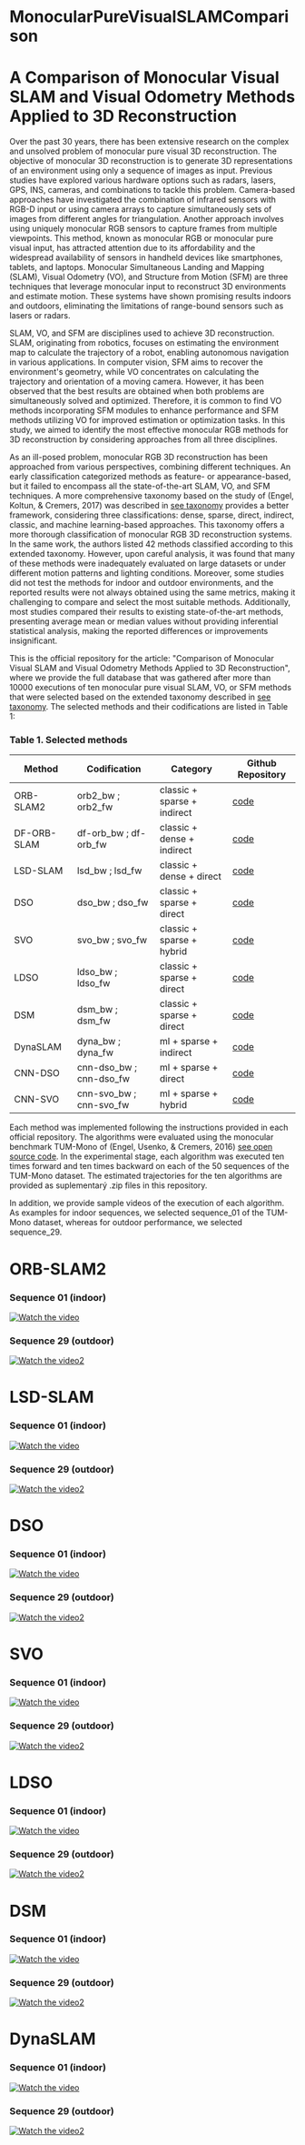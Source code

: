 # MonocularPureVisualSLAMComparison
# A Comparison of Monocular Visual SLAM and Visual Odometry Methods Applied to 3D Reconstruction
Over the past 30 years, there has been extensive research on the complex and unsolved problem of monocular pure visual 3D reconstruction. The objective of monocular 3D reconstruction is to generate 3D representations of an environment using only a sequence of images as input. Previous studies have explored various hardware options such as radars, lasers, GPS, INS, cameras, and combinations to tackle this problem. Camera-based approaches have investigated the combination of infrared sensors with RGB-D input or using camera arrays to capture simultaneously sets of images from different angles for triangulation. Another approach involves using uniquely monocular RGB sensors to capture frames from multiple viewpoints. This method, known as monocular RGB or monocular pure visual input, has attracted attention due to its affordability and the widespread availability of sensors in handheld devices like smartphones, tablets, and laptops. Monocular Simultaneous Landing and Mapping (SLAM), Visual Odometry (VO), and Structure from Motion (SFM) are three techniques that leverage monocular input to reconstruct 3D environments and estimate motion. These systems have shown promising results indoors and outdoors, eliminating the limitations of range-bound sensors such as lasers or radars.

SLAM, VO, and SFM are disciplines used to achieve 3D reconstruction. SLAM, originating from robotics, focuses on estimating the environment map to calculate the trajectory of a robot, enabling autonomous navigation in various applications. In computer vision, SFM aims to recover the environment's geometry, while VO concentrates on calculating the trajectory and orientation of a moving camera. However, it has been observed that the best results are obtained when both problems are simultaneously solved and optimized. Therefore, it is common to find VO methods incorporating SFM modules to enhance performance and SFM methods utilizing VO for improved estimation or optimization tasks. In this study, we aimed to identify the most effective monocular RGB methods for 3D reconstruction by considering approaches from all three disciplines.

As an ill-posed problem, monocular RGB 3D reconstruction has been approached from various perspectives, combining different techniques. An early classification categorized methods as feature- or appearance-based, but it failed to encompass all the state-of-the-art SLAM, VO, and SFM techniques. A more comprehensive taxonomy based on the study of (Engel, Koltun, & Cremers, 2017) was described in [see taxonomy](https://github.com/erickherreraresearch/TaxonomyPureVisualMonocularSLAM) provides a better framework, considering three classifications: dense, sparse, direct, indirect, classic, and machine learning-based approaches. This taxonomy offers a more thorough classification of monocular RGB 3D reconstruction systems. In the same work, the authors listed 42 methods classified according to this extended taxonomy. However, upon careful analysis, it was found that many of these methods were inadequately evaluated on large datasets or under different motion patterns and lighting conditions. Moreover, some studies did not test the methods for indoor and outdoor environments, and the reported results were not always obtained using the same metrics, making it challenging to compare and select the most suitable methods. Additionally, most studies compared their results to existing state-of-the-art methods, presenting average mean or median values without providing inferential statistical analysis, making the reported differences or improvements insignificant.

This is the official repository for the article: "Comparison of Monocular Visual SLAM and Visual Odometry Methods Applied to 3D Reconstruction", where we provide the full database that was gathered after more than 10000 executions of ten monocular pure visual SLAM, VO, or SFM methods that were selected based on the extended taxonomy described in [see taxonomy](https://github.com/erickherreraresearch/TaxonomyPureVisualMonocularSLAM). The selected methods and their codifications are listed in Table 1:
### Table 1. Selected methods
| Method | Codification | Category | Github Repository |
| --- | --- | --- | --- |
| ORB-SLAM2 | orb2_bw ; orb2_fw | classic + sparse + indirect | [code](https://github.com/raulmur/ORB_SLAM2) |
| DF-ORB-SLAM | df-orb_bw ; df-orb_fw | classic + dense + indirect | [code](https://github.com/834810269/DF-ORB-SLAM) |
| LSD-SLAM | lsd_bw ; lsd_fw | classic + dense + direct | [code](https://github.com/tum-vision/lsd_slam) |
| DSO | dso_bw ; dso_fw | classic + sparse + direct | [code](https://github.com/JakobEngel/dso) |
| SVO | svo_bw ; svo_fw | classic + sparse + hybrid | [code](https://github.com/uzh-rpg/rpg_svo) |
| LDSO | ldso_bw ; ldso_fw | classic + sparse + direct | [code](https://github.com/tum-vision/LDSO) |
| DSM | dsm_bw ; dsm_fw | classic + sparse + direct | [code](https://github.com/jzubizarreta/dsm) |
| DynaSLAM | dyna_bw ; dyna_fw | ml + sparse + indirect | [code](https://github.com/BertaBescos/DynaSLAM) |
| CNN-DSO | cnn-dso_bw ; cnn-dso_fw | ml + sparse + direct | [code](https://github.com/muskie82/CNN-DSO) |
| CNN-SVO | cnn-svo_bw ; cnn-svo_fw | ml + sparse + hybrid | [code](https://github.com/yan99033/CNN-SVO) |

Each method was implemented following the instructions provided in each official repository. The algorithms were evaluated using the monocular benchmark TUM-Mono of (Engel, Usenko, & Cremers, 2016) [see open source code](https://cvg.cit.tum.de/data/datasets/mono-dataset). In the experimental stage, each algorithm was executed ten times forward and ten times backward on each of the 50 sequences of the TUM-Mono dataset. The estimated trajectories for the ten algorithms are provided as suplementarý .zip files in this repository.

In addition, we provide sample videos of the execution of each algorithm. As examples for indoor sequences, we selected sequence_01 of the TUM-Mono dataset, whereas for outdoor performance, we selected sequence_29.

# ORB-SLAM2
### Sequence 01 (indoor)
[![Watch the video](https://img.youtube.com/vi/MFlmBsxEDKE/hqdefault.jpg)](https://youtu.be/MFlmBsxEDKE)
### Sequence 29 (outdoor)
[![Watch the video2](https://img.youtube.com/vi/sTZ1BpIZ2_A/hqdefault.jpg)](https://youtu.be/sTZ1BpIZ2_A)

# LSD-SLAM
### Sequence 01 (indoor)
[![Watch the video](https://img.youtube.com/vi/M5xZB6oBolM/hqdefault.jpg)](https://youtu.be/M5xZB6oBolM)
### Sequence 29 (outdoor)
[![Watch the video2](https://img.youtube.com/vi/K08h44ldZz0/hqdefault.jpg)](https://youtu.be/K08h44ldZz0)

# DSO
### Sequence 01 (indoor)
[![Watch the video](https://img.youtube.com/vi/FOXPWZppwKk/hqdefault.jpg)](https://youtu.be/FOXPWZppwKk)
### Sequence 29 (outdoor)
[![Watch the video2](https://img.youtube.com/vi/bU8uuTU9uUk/hqdefault.jpg)](https://youtu.be/bU8uuTU9uUk)

# SVO
### Sequence 01 (indoor)
[![Watch the video](https://img.youtube.com/vi/zqmbuCIR2Ls/hqdefault.jpg)](https://youtu.be/zqmbuCIR2Ls)
### Sequence 29 (outdoor)
[![Watch the video2](https://img.youtube.com/vi/OJt4YLaBJZk/hqdefault.jpg)](https://youtu.be/OJt4YLaBJZk)

# LDSO
### Sequence 01 (indoor)
[![Watch the video](https://img.youtube.com/vi/4Baucx413Y0/hqdefault.jpg)](https://youtu.be/4Baucx413Y0)
### Sequence 29 (outdoor)
[![Watch the video2](https://img.youtube.com/vi/VGuig4gwE98/hqdefault.jpg)](https://youtu.be/VGuig4gwE98)

# DSM
### Sequence 01 (indoor)
[![Watch the video](https://img.youtube.com/vi/ltKNP0d1d9E/hqdefault.jpg)](https://youtu.be/ltKNP0d1d9E)
### Sequence 29 (outdoor)
[![Watch the video2](https://img.youtube.com/vi/1h_pUdWEdKU/hqdefault.jpg)](https://youtu.be/1h_pUdWEdKU)

# DynaSLAM
### Sequence 01 (indoor)
[![Watch the video](https://img.youtube.com/vi/_0E0VL1mOCA/hqdefault.jpg)](https://youtu.be/_0E0VL1mOCA)
### Sequence 29 (outdoor)
[![Watch the video2](https://img.youtube.com/vi/GZIZbHqwo6g/hqdefault.jpg)](https://youtu.be/GZIZbHqwo6g)
